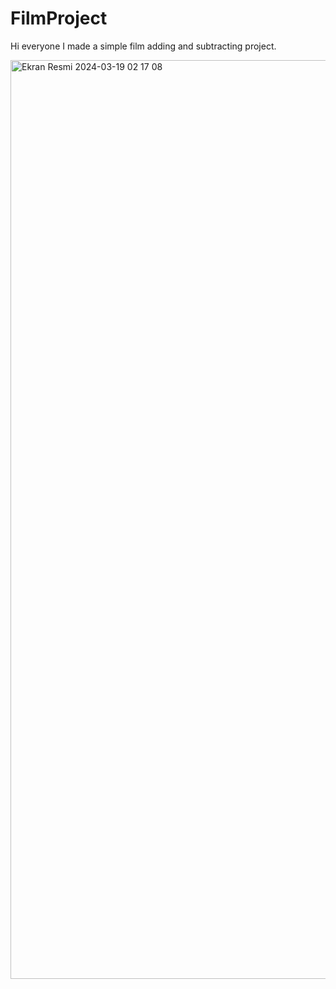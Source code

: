 # FilmProject
Hi everyone
I made a simple film adding and subtracting project.

<img width="1470" alt="Ekran Resmi 2024-03-19 02 17 08" src="https://github.com/bllkmlk/FilmProject/assets/132837919/4eaa5d98-a435-4427-bec3-d9b35e5ce338">
